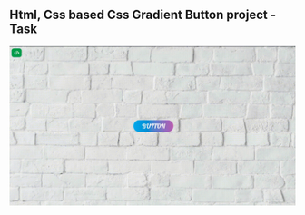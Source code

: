 Html, Css based Css Gradient Button project - Task
---

![CssGradientButton](https://github.com/r4nd3l/CssGradientButton/blob/master/img/sample.gif)
